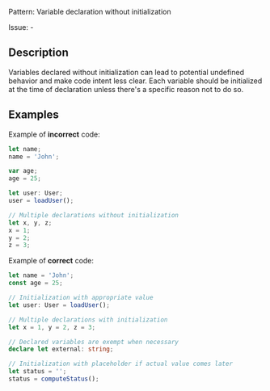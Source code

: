 Pattern: Variable declaration without initialization

Issue: -

## Description

Variables declared without initialization can lead to potential undefined behavior and make code intent less clear. Each variable should be initialized at the time of declaration unless there's a specific reason not to do so.

## Examples

Example of **incorrect** code:
```ts
let name;
name = 'John';

var age;
age = 25;

let user: User;
user = loadUser();

// Multiple declarations without initialization
let x, y, z;
x = 1;
y = 2;
z = 3;
```

Example of **correct** code:
```ts
let name = 'John';
const age = 25;

// Initialization with appropriate value
let user: User = loadUser();

// Multiple declarations with initialization
let x = 1, y = 2, z = 3;

// Declared variables are exempt when necessary
declare let external: string;

// Initialization with placeholder if actual value comes later
let status = '';
status = computeStatus();
```